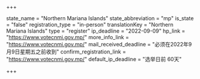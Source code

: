 +++

state_name = "Northern Mariana Islands"
state_abbreviation = "mp"
is_state = "false"
registration_type = "in-person"
translationKey = "Northern Mariana Islands"
type = "register"
ip_deadline = "2022-09-09"
hp_link = "https://www.votecnmi.gov.mp/"
more_info_link = "https://www.votecnmi.gov.mp/"
mail_received_deadline = "必须在2022年9月9日星期五之前收到"
confirm_registration_link = "https://www.votecnmi.gov.mp/"
default_ip_deadline = "选举日前 60天"

+++